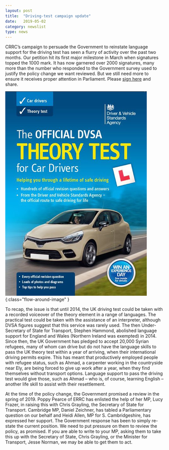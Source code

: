 ```yaml
---
layout: post
title:  "Driving-test campaign update"
date:   2019-05-02
category: newslist
type: news
---
```


CRRC’s campaign to persuade the Government to reinstate language support for the driving test has seen a flurry of activity over the past two months. Our petition hit its first major milestone in March when signatures topped the 1000 mark. It has now garnered over 2000 signatures, many more than the number who responded to the Government survey used to justify the policy change we want reviewed. But we still need more to ensure it receives proper attention in Parliament. Please [sign here](https://petition.parliament.uk/petitions/240384) and share.

![Cover of the Official DVSA Driving Theory Test book](/images/2019-05-02-driving-test.jpg){:class="flow-around-image" }

To recap, the issue is that until 2014, the UK driving test could be taken with a recorded voiceover of the theory element in a range of languages. The practical test could be taken with the assistance of an interpreter, although DVSA figures suggest that this service was rarely used.  The then Under-Secretary of State for Transport, Stephen Hammond, abolished language support for England and Wales (Northern Ireland was exempted) in 2014. Since then, the UK Government has pledged to accept 20,000 Syrian refugees, many of whom can drive but do not have the language skills to pass the UK theory test within a year of arriving, when their international driving permits expire. This has meant that productively employed people with refugee status, such as Ahmad, a carpenter working in the countryside near Ely, are being forced to give up work after a year, when they find themselves without transport options. Language support to pass the driving test would give those, such as Ahmad – who is, of course, learning English – another life skill to assist with their resettlement.

At the time of the policy change, the Government promised a review in the spring of 2019. Poppy Pearce of ERRC has enlisted the help of her MP, Lucy Frazer, in raising this with Chris Grayling, the Secretary of State for Transport. Cambridge MP, Daniel Zeichner, has tabled a Parliamentary question on our behalf and Heidi Allen, MP for S. Cambridgeshire, has expressed her support. The Government response has been to simply re-state the current position. We need to put pressure on them to review the policy, as promised. If you are able to write to your MP, asking them to take this up with the Secretary of State, Chris Grayling, or the Minister for Transport, Jesse Norman, we may be able to get them to act.
